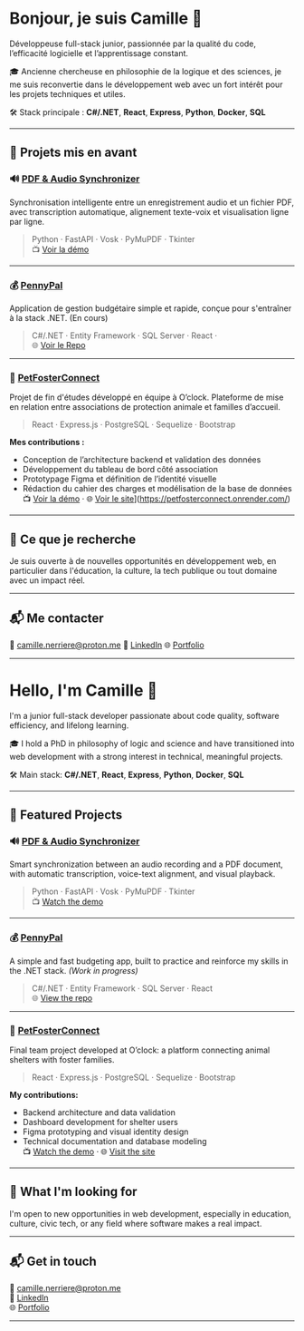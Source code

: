 # Bonjour, je suis Camille 👋

Développeuse full-stack junior, passionnée par la qualité du code, l’efficacité logicielle et l’apprentissage constant.

🎓 Ancienne chercheuse en philosophie de la logique et des sciences, je me suis reconvertie dans le développement web avec un fort intérêt pour les projets techniques et utiles.

🛠️ Stack principale : **C#/.NET**, **React**, **Express**, **Python**, **Docker**, **SQL**

---

## 🚀 Projets mis en avant

### 🔊 [PDF & Audio Synchronizer](https://github.com/ton-pseudo/Pdf-Audio-Synchronizer)  
Synchronisation intelligente entre un enregistrement audio et un fichier PDF, avec transcription automatique, alignement texte-voix et visualisation ligne par ligne.

> Python · FastAPI · Vosk · PyMuPDF · Tkinter  
📺 [Voir la démo]([https://youtu.be/TON-LIEN](https://www.youtube.com/watch?v=N4dsNjVjd44))

---

### 💰 [PennyPal](https://github.com/ton-pseudo/PennyPal)  
Application de gestion budgétaire simple et rapide, conçue pour s'entraîner à la stack .NET. (En cours)

> C#/.NET · Entity Framework · SQL Server · React ·  
🌐 [Voir le Repo]([https://ton-portfolio.com/pennypal](https://github.com/CamilleNerriere/PennyPalAPI))

---

### 🐾 [PetFosterConnect](https://github.com/ton-pseudo/PetFosterConnect)  
Projet de fin d'études développé en équipe à O’clock. Plateforme de mise en relation entre associations de protection animale et familles d’accueil.

> React · Express.js · PostgreSQL · Sequelize · Bootstrap

**Mes contributions :**
- Conception de l’architecture backend et validation des données
- Développement du tableau de bord côté association
- Prototypage Figma et définition de l’identité visuelle
- Rédaction du cahier des charges et modélisation de la base de données  
📺 [Voir la démo]([https://demo-petfoster.com](https://youtu.be/bf4QWnOiBJs)) · 🌐 [Voir le site]([https://petfosterconnect.com)](https://petfosterconnect.onrender.com/)

---

## 🤝 Ce que je recherche

Je suis ouverte à de nouvelles opportunités en développement web, en particulier dans l'éducation, la culture, la tech publique ou tout domaine avec un impact réel.

---

## 📬 Me contacter

📧 camille.nerriere@proton.me 
💼 [LinkedIn]([https://www.linkedin.com/in/ton-profil](https://www.linkedin.com/in/camillenerriere/))  
🌐 [Portfolio](https://camillenerriere.github.io/about/)

---

# Hello, I'm Camille 👋

I'm a junior full-stack developer passionate about code quality, software efficiency, and lifelong learning.

🎓 I hold a PhD in philosophy of logic and science and have transitioned into web development with a strong interest in technical, meaningful projects.

🛠️ Main stack: **C#/.NET**, **React**, **Express**, **Python**, **Docker**, **SQL**

---

## 🚀 Featured Projects

### 🔊 [PDF & Audio Synchronizer](https://github.com/CamilleNerriere/Pdf-Audio-Synchronizer)  
Smart synchronization between an audio recording and a PDF document, with automatic transcription, voice-text alignment, and visual playback.

> Python · FastAPI · Vosk · PyMuPDF · Tkinter  
📺 [Watch the demo](https://www.youtube.com/watch?v=N4dsNjVjd44)

---

### 💰 [PennyPal](https://github.com/CamilleNerriere/PennyPalAPI)  
A simple and fast budgeting app, built to practice and reinforce my skills in the .NET stack. *(Work in progress)*

> C#/.NET · Entity Framework · SQL Server · React  
🌐 [View the repo](https://github.com/CamilleNerriere/PennyPalAPI)

---

### 🐾 [PetFosterConnect](https://github.com/CamilleNerriere/PetFosterConnect)  
Final team project developed at O’clock: a platform connecting animal shelters with foster families.

> React · Express.js · PostgreSQL · Sequelize · Bootstrap

**My contributions:**
- Backend architecture and data validation
- Dashboard development for shelter users
- Figma prototyping and visual identity design
- Technical documentation and database modeling  
📺 [Watch the demo](https://youtu.be/bf4QWnOiBJs) · 🌐 [Visit the site](https://petfosterconnect.onrender.com/)

---

## 🤝 What I'm looking for

I'm open to new opportunities in web development, especially in education, culture, civic tech, or any field where software makes a real impact.

---

## 📬 Get in touch

📧 camille.nerriere@proton.me  
💼 [LinkedIn](https://www.linkedin.com/in/camillenerriere/)  
🌐 [Portfolio](https://camillenerriere.github.io/about/)

---




